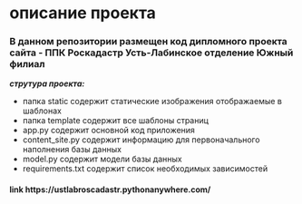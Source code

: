 <h1>описание проекта</h1>

<h3>В данном репозитории размещен код дипломного проекта сайта - ППК Роскадастр Усть-Лабинское отделение Южный филиал</h3>

___струтура проекта:___<br>
- папка static содержит статические изображения отображаемые в шаблонах
- папка template содержит все шаблоны страниц
- app.py содержит основной код приложения
- content_site.py содержит информацию для первоначального наполнения базы данных
- model.py содержит модели базы данных
- requirements.txt содержит список необходимых зависимостей 


<h4>link https://ustlabroscadastr.pythonanywhere.com/</h4>
